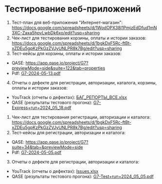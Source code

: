 # Тестирование веб-приложений
1. Тест-план для веб-приложения "Интернет-магазин": https://docs.google.com/spreadsheets/d/1WodOPX38I1PmjzEdDfud1mN3XC-Zaxa5hpvLwbDk6xo/edit?usp=sharing
2. Чек-лист для тестирования корзины, оплаты и истории заказов: https://docs.google.com/spreadsheets/d/1bgkDxF5Rc-ftBt-xZDEu5gpKzPkGzZVJyUNLPR8k7Bg/edit?usp=sharing
3. Тест-кейсы для корзины, оплаты и истории заказов:
- QASE: https://app.qase.io/project/G7?previewMode=side&suite=122&tab=properties
- Pdf: [G7-2024-05-13.pdf](https://github.com/VikaDov/web/files/15299211/G7-2024-05-13.pdf)
4. Отчеты о дефекте для регистрации, авторизации, каталога, корзины, оплаты и истории заказов:
- YouTrack (отчеты о дефектах): [БАГ_РЕПОРТЫ_ВСЕ.xlsx](https://github.com/user-attachments/files/15825537/_._.xlsx)
- QASE (результаты тестового прогона): [G7-Express+run+2024_05_18.pdf](https://github.com/VikaDov/web/files/15366604/G7-Express%2Brun%2B2024_05_18.pdf)
1. Чек-лист для тестирования регистрации, авторизации и каталога: https://docs.google.com/spreadsheets/d/1bgkDxF5Rc-ftBt-xZDEu5gpKzPkGzZVJyUNLPR8k7Bg/edit?usp=sharing
2. Тест-кейсы для регистрации, авторизации и каталога:
- QASE: https://app.qase.io/project/G7?suite=34&tab=&previewMode=side
- Pdf: [G7-2024-05-05.pdf](https://github.com/VikaDov/docs/files/15213999/G7-2024-05-05.pdf)
3. Отчеты о дефекте для регистрации, авторизации и каталога:
- YouTrack (отчеты о дефектах): [Issues.xlsx](https://github.com/VikaDov/docs/files/15252625/Issues.xlsx)
- QASE (результаты тестового прогона): [G7-Test+run+2024_05_05.pdf](https://github.com/VikaDov/docs/files/15213464/G7-Test%2Brun%2B2024_05_05.pdf)

